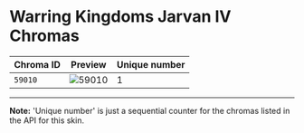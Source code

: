 # Warring Kingdoms Jarvan IV Chromas

| Chroma ID | Preview | Unique number |
|---|---|---|
| `59010` | ![59010](https://raw.communitydragon.org/latest/plugins/rcp-be-lol-game-data/global/default/v1/champion-chroma-images/59/59010.png) | 1 |

---

**Note:** 'Unique number' is just a sequential counter for the chromas listed in the API for this skin.